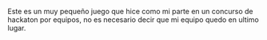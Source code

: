 Este es un muy pequeño juego que hice como mi parte en un concurso de 
hackaton por equipos, no es necesario decir que mi equipo quedo en 
ultimo lugar.
